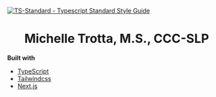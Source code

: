 [![TS-Standard - Typescript Standard Style Guide](https://badgen.net/badge/code%20style/ts-standard/blue?icon=typescript)](https://github.com/standard/ts-standard)

<h1 align="center">
  Michelle Trotta, M.S., CCC-SLP
</h1>

<b>Built with</b>

- [TypeScript](https://www.typescriptlang.org/)
- [Tailwindcss](https://tailwindcss.com/)
- [Next.js](https://nextjs.org/)
